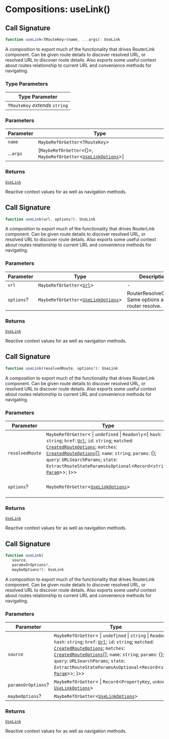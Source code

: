 # Compositions: useLink()

## Call Signature

```ts
function useLink<TRouteKey>(name, ...args): UseLink
```

A composition to export much of the functionality that drives RouterLink component. Can be given route details to discover resolved URL,
or resolved URL to discover route details. Also exports some useful context about routes relationship to current URL and convenience methods
for navigating.

### Type Parameters

| Type Parameter |
| ------ |
| `TRouteKey` *extends* `string` |

### Parameters

| Parameter | Type |
| ------ | ------ |
| `name` | `MaybeRefOrGetter`\<`TRouteKey`\> |
| ...`args` | \[`MaybeRefOrGetter`\<\{\}\>, `MaybeRefOrGetter`\<[`UseLinkOptions`](../types/UseLinkOptions.md)\>\] |

### Returns

[`UseLink`](../types/UseLink.md)

Reactive context values for as well as navigation methods.

## Call Signature

```ts
function useLink(url, options?): UseLink
```

A composition to export much of the functionality that drives RouterLink component. Can be given route details to discover resolved URL,
or resolved URL to discover route details. Also exports some useful context about routes relationship to current URL and convenience methods
for navigating.

### Parameters

| Parameter | Type | Description |
| ------ | ------ | ------ |
| `url` | `MaybeRefOrGetter`\<[`Url`](../types/Url.md)\> | - |
| `options`? | `MaybeRefOrGetter`\<[`UseLinkOptions`](../types/UseLinkOptions.md)\> | RouterResolveOptions Same options as router resolve. |

### Returns

[`UseLink`](../types/UseLink.md)

Reactive context values for as well as navigation methods.

## Call Signature

```ts
function useLink(resolvedRoute, options?): UseLink
```

A composition to export much of the functionality that drives RouterLink component. Can be given route details to discover resolved URL,
or resolved URL to discover route details. Also exports some useful context about routes relationship to current URL and convenience methods
for navigating.

### Parameters

| Parameter | Type | Description |
| ------ | ------ | ------ |
| `resolvedRoute` | `MaybeRefOrGetter`\< \| `undefined` \| `Readonly`\<\{ `hash`: `string`; `href`: [`Url`](../types/Url.md); `id`: `string`; `matched`: [`CreatedRouteOptions`](../types/CreatedRouteOptions.md); `matches`: [`CreatedRouteOptions`](../types/CreatedRouteOptions.md)[]; `name`: `string`; `params`: \{\}; `query`: `URLSearchParams`; `state`: `ExtractRouteStateParamsAsOptional`\<`Record`\<`string`, [`Param`](../types/Param.md)\>\>; \}\>\> | - |
| `options`? | `MaybeRefOrGetter`\<[`UseLinkOptions`](../types/UseLinkOptions.md)\> | RouterResolveOptions Same options as router resolve. |

### Returns

[`UseLink`](../types/UseLink.md)

Reactive context values for as well as navigation methods.

## Call Signature

```ts
function useLink(
   source, 
   paramsOrOptions?, 
   maybeOptions?): UseLink
```

A composition to export much of the functionality that drives RouterLink component. Can be given route details to discover resolved URL,
or resolved URL to discover route details. Also exports some useful context about routes relationship to current URL and convenience methods
for navigating.

### Parameters

| Parameter | Type | Description |
| ------ | ------ | ------ |
| `source` | `MaybeRefOrGetter`\< \| `undefined` \| `string` \| `Readonly`\<\{ `hash`: `string`; `href`: [`Url`](../types/Url.md); `id`: `string`; `matched`: [`CreatedRouteOptions`](../types/CreatedRouteOptions.md); `matches`: [`CreatedRouteOptions`](../types/CreatedRouteOptions.md)[]; `name`: `string`; `params`: \{\}; `query`: `URLSearchParams`; `state`: `ExtractRouteStateParamsAsOptional`\<`Record`\<`string`, [`Param`](../types/Param.md)\>\>; \}\>\> | The name of the route or a valid URL. |
| `paramsOrOptions`? | `MaybeRefOrGetter`\< \| `Record`\<`PropertyKey`, `unknown`\> \| [`UseLinkOptions`](../types/UseLinkOptions.md)\> | - |
| `maybeOptions`? | `MaybeRefOrGetter`\<[`UseLinkOptions`](../types/UseLinkOptions.md)\> | - |

### Returns

[`UseLink`](../types/UseLink.md)

Reactive context values for as well as navigation methods.
